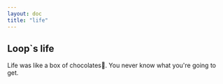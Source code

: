 ```yaml
---
layout: doc
title: "life"
---
```


## Loop`s life

Life was like a box of chocolates🍫. You never know what you're going to get.